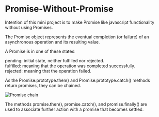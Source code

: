 # Promise-Without-Promise

Intention of this mini project is to make Promise like javascript functionality without using Promises.

The Promise object represents the eventual completion (or failure) of an asynchronous operation and its resulting value.

A Promise is in one of these states:

pending: initial state, neither fulfilled nor rejected.<br>
fulfilled: meaning that the operation was completed successfully.<br>
rejected: meaning that the operation failed.<br>

As the Promise.prototype.then() and Promise.prototype.catch() methods return promises, they can be chained.

![Promise chain](https://developer.mozilla.org/en-US/docs/Web/JavaScript/Reference/Global_Objects/Promise/promises.png)

The methods promise.then(), promise.catch(), and promise.finally() are used to associate further action with a promise that becomes settled.
